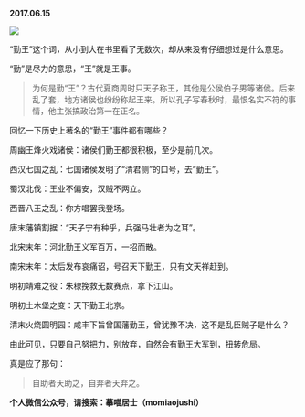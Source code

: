 
          
**2017.06.15**

![](http://imglf2.nosdn.127.net/img/YXhMUmtxZktMSmNNNTRCK2tvUTdJRHhFRkJhcmZINlE4RS9HYmorcTBEZz0.jpg)


“勤王”这个词，从小到大在书里看了无数次，却从来没有仔细想过是什么意思。

“勤”是尽力的意思，“王”就是王事。
>为何是勤“王”？古代夏商周时只天子称王，其他是公侯伯子男等诸侯。后来乱了套，地方诸侯也纷纷称起王来。所以孔子写春秋时，最恨名实不符的事情，他主张搞政治第一在正名。


回忆一下历史上著名的“勤王”事件都有哪些？

周幽王烽火戏诸侯：诸侯们勤王都很积极，至少是前几次。

西汉七国之乱：七国诸侯发明了“清君侧”的口号，去“勤王”。

蜀汉北伐：王业不偏安，汉贼不两立。

西晋八王之乱：你方唱罢我登场。

唐末藩镇割据：“天子宁有种乎，兵强马壮者为之耳”。

北宋末年：河北勤王义军百万，一招而散。

南宋末年：太后发布哀痛诏，号召天下勤王，只有文天祥赶到。

明初靖难之役：朱棣挽救无数赛点，拿下江山。

明初土木堡之变：天下勤王北京。

清末火烧圆明园：咸丰下旨曾国藩勤王，曾犹豫不决，这不是乱臣贼子是什么？

由此可见，只要自己努把力，别放弃，自然会有勤王大军到，扭转危局。

真是应了那句：
>自助者天助之，自弃者天弃之。



**个人微信公众号，请搜索：摹喵居士（momiaojushi）**

        